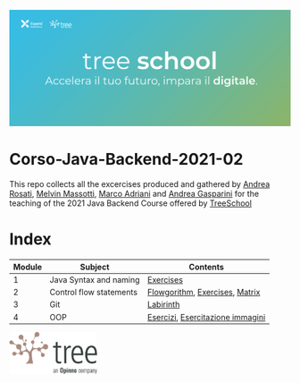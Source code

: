 ![TreeSchool](./assets/treeschool_header.png)

# Corso-Java-Backend-2021-02

This repo collects all the excercises produced and gathered by [Andrea Rosati](https://github.com/Jaeger87), [Melvin Massotti](https://github.com/melvinm99), [Marco Adriani](https://github.com/MrSosu) and [Andrea Gasparini](https://github.com/andrea-gasparini) for the teaching of the 2021 Java Backend Course offered by [TreeSchool](https://tree.it/school/)


# Index

| Module | Subject | Contents                                                                                      |
|--------|---------|-------------------------------------------------------------------------------------------|
| 1      | Java Syntax and naming    | [Exercises](https://github.com/Backend-Developer-School-Tree/Corso-Java-backend-2021-02/tree/main/module_01) |
| 2      |  Control flow statements| [Flowgorithm](https://github.com/Backend-Developer-School-Tree/Corso-Java-backend-2021-02/tree/main/module_02/Flowgorithm), [Exercises](https://github.com/Backend-Developer-School-Tree/Corso-Java-backend-2021-02/tree/main/module_02), [Matrix](https://github.com/Backend-Developer-School-Tree/Corso-Java-Backend-2021-02/tree/main/module_02/Matrix) |
| 3      | Git                      | [Labirinth](https://github.com/Backend-Developer-School-Tree/Corso-Java-backend-2021-02/tree/main/module_03) |
| 4      | OOP                      | [Esercizi](https://github.com/Backend-Developer-School-Tree/Corso-Java-Backend-2021-02/tree/main/module_04/src), [Esercitazione immagini](https://github.com/Backend-Developer-School-Tree/Corso-Java-Backend-2021-02/tree/main/module_04/esercitazione%20immagini) |

<img src="assets/treelogo.png" height="75">